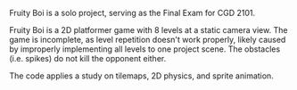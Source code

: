 Fruity Boi is a solo project, serving as the Final Exam for CGD 2101.

Fruity Boi is a 2D platformer game with 8 levels at a static camera view. The game is incomplete, as level repetition doesn't work properly, likely caused by improperly implementing all levels to one project scene. The obstacles (i.e. spikes) do not kill the opponent either.

The code applies a study on tilemaps, 2D physics, and sprite animation.